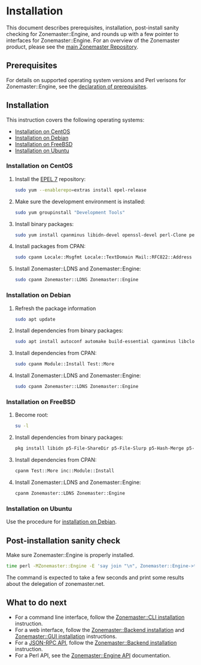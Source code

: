 # Installation

This document describes prerequisites, installation, post-install sanity
checking for Zonemaster::Engine, and rounds up with a few pointer to interfaces
for Zonemaster::Engine. For an overview of the Zonemaster product, please see
the [main Zonemaster Repository].


## Prerequisites

For details on supported operating system versions and Perl verisons for
Zonemaster::Engine, see the [declaration of prerequisites].


## Installation

This instruction covers the following operating systems:

 * [Installation on CentOS]
 * [Installation on Debian]
 * [Installation on FreeBSD]
 * [Installation on Ubuntu]


### Installation on CentOS

1) Install the [EPEL 7][EPEL] repository:

   ```sh
   sudo yum --enablerepo=extras install epel-release
   ```

2) Make sure the development environment is installed:

   ```sh
   sudo yum groupinstall "Development Tools"
   ```

3) Install binary packages:

   ```sh
   sudo yum install cpanminus libidn-devel openssl-devel perl-Clone perl-core perl-Devel-CheckLib perl-File-ShareDir perl-File-Slurp perl-IO-Socket-INET6 perl-JSON-PP perl-List-MoreUtils perl-Module-Find perl-Moose perl-Net-IP perl-Pod-Coverage perl-Readonly-XS perl-Test-Differences perl-Test-Exception perl-Test-Fatal perl-Test-Pod perl-YAML
   ```

4) Install packages from CPAN:

   ```sh
   sudo cpanm Locale::Msgfmt Locale::TextDomain Mail::RFC822::Address Module::Install Module::Install::XSUtil Test::More Text::CSV
   ```

5) Install Zonemaster::LDNS and Zonemaster::Engine:

   ```sh
   sudo cpanm Zonemaster::LDNS Zonemaster::Engine
   ```

### Installation on Debian

1) Refresh the package information

   ```sh
   sudo apt update
   ```

2) Install dependencies from binary packages:

   ```sh
   sudo apt install autoconf automake build-essential cpanminus libclone-perl libdevel-checklib-perl libfile-sharedir-perl libfile-slurp-perl libidn11-dev libintl-perl libio-socket-inet6-perl libjson-pp-perl liblist-moreutils-perl liblocale-msgfmt-perl libmail-rfc822-address-perl libmodule-find-perl libmodule-install-xsutil-perl libmoose-perl libnet-ip-perl libpod-coverage-perl libreadonly-xs-perl libssl-dev libtest-differences-perl libtest-exception-perl libtest-fatal-perl libtest-pod-perl libtext-csv-perl libtool m4
   ```

3) Install dependencies from CPAN:

   ```sh
   sudo cpanm Module::Install Test::More
   ```

4) Install Zonemaster::LDNS and Zonemaster::Engine:

   ```sh
   sudo cpanm Zonemaster::LDNS Zonemaster::Engine
   ```


### Installation on FreeBSD

1) Become root:

   ```sh
   su -l
   ```

2) Install dependencies from binary packages:

   ```sh
   pkg install libidn p5-File-ShareDir p5-File-Slurp p5-Hash-Merge p5-IO-Socket-INET6 p5-List-MoreUtils p5-Locale-libintl p5-Mail-RFC822-Address p5-Module-Find p5-Moose p5-Net-IP p5-Readonly-XS p5-Text-CSV p5-App-cpanminus
   ```

3) Install dependencies from CPAN:

   ```sh
   cpanm Test::More inc::Module::Install
   ```

4) Install Zonemaster::LDNS and Zonemaster::Engine:

   ```sh
   cpanm Zonemaster::LDNS Zonemaster::Engine
   ```


### Installation on Ubuntu

Use the procedure for [installation on Debian].


## Post-installation sanity check

Make sure Zonemaster::Engine is properly installed.

```sh
time perl -MZonemaster::Engine -E 'say join "\n", Zonemaster::Engine->test_module("BASIC", "zonemaster.net")'
```

The command is expected to take a few seconds and print some results about the delegation of zonemaster.net.


## What to do next

* For a command line interface, follow the [Zonemaster::CLI installation] instruction.
* For a web interface, follow the [Zonemaster::Backend installation] and [Zonemaster::GUI installation] instructions.
* For a [JSON-RPC API], follow the [Zonemaster::Backend installation] instruction.
* For a Perl API, see the [Zonemaster::Engine API] documentation.


[Declaration of prerequisites]: https://github.com/zonemaster/zonemaster#prerequisites
[EPEL]: https://fedoraproject.org/wiki/EPEL
[Installation on CentOS]: #installation-on-centos
[Installation on Debian]: #installation-on-debian
[Installation on FreeBSD]: #installation-on-freebsd
[Installation on Ubuntu]: #installation-on-ubuntu
[JSON-RPC API]: https://github.com/zonemaster/zonemaster-backend/blob/master/docs/API.md
[Main Zonemaster Repository]: https://github.com/zonemaster/zonemaster
[Zonemaster::Backend installation]: https://github.com/zonemaster/zonemaster-backend/blob/master/docs/Installation.md
[Zonemaster::CLI installation]: https://github.com/zonemaster/zonemaster-cli/blob/master/docs/Installation.md
[Zonemaster::Engine API]: http://search.cpan.org/~znmstr/Zonemaster-Engine/lib/Zonemaster/Engine/Overview.pod
[Zonemaster::GUI installation]: https://github.com/zonemaster/zonemaster-gui/blob/master/docs/Installation.md
